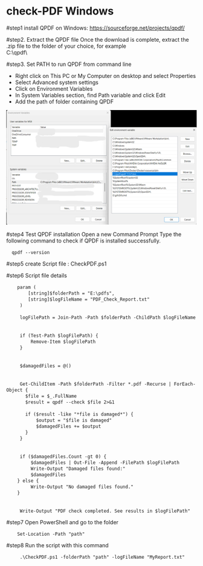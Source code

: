 # check-PDF Windows

#step1 install QPDF on Windows:
https://sourceforge.net/projects/qpdf/
 
#step2. Extract the QPDF file
Once the download is complete, extract the .zip file to the folder of your choice, for example  
 C:\qpdf\

#step3. Set PATH to run QPDF from command line
- Right click on This PC or My Computer on desktop and select Properties
- Select Advanced system settings
- Click on Environment Variables
- In System Variables section, find Path variable and click Edit
- Add the path of folder containing QPDF

![My Image](./img/pg2.png)




#step4  Test QPDF installation
Open a new Command Prompt Type the following command to check if QPDF is installed successfully.

      qpdf --version


#step5 create Script file : CheckPDF.ps1

#step6 Script file details

        param (
            [string]$folderPath = "E:\pdfs",  
            [string]$logFileName = "PDF_Check_Report.txt"  
         )
   
         logFilePath = Join-Path -Path $folderPath -ChildPath $logFileName
   
   
         if (Test-Path $logFilePath) {
             Remove-Item $logFilePath
         }
     
     
         $damagedFiles = @()
     
     
         Get-ChildItem -Path $folderPath -Filter *.pdf -Recurse | ForEach-Object {
           $file = $_.FullName
           $result = qpdf --check $file 2>&1
         
           if ($result -like "*file is damaged*") {
               $output = "$file is damaged"
               $damagedFiles += $output  
           }
         }
     
     
         if ($damagedFiles.Count -gt 0) {
             $damagedFiles | Out-File -Append -FilePath $logFilePath
             Write-Output "Damaged files found:"
             $damagedFiles
        } else {
             Write-Output "No damaged files found."
        }
     
     
         Write-Output "PDF check completed. See results in $logFilePath"


#step7 Open PowerShell and go to the folder
        
        Set-Location -Path "path"

#step8 Run the script with this command
         
         .\CheckPDF.ps1 -folderPath "path" -logFileName "MyReport.txt"


